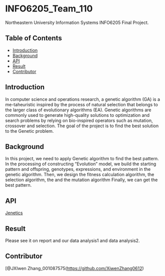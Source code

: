 # INFO6205_Team_110

Northeastern University Information Systems INFO6205 Final Project.

## Table of Contents

- [Introduction](#introduction)
- [Background](#background)
- [API](#API)
- [Result](#Result)
- [Contributor](#contributor)

## Introduction

In computer science and operations research, a genetic algorithm (GA) is a me-taheuristic inspired by the process of natural selection that belongs to the larger class of evolutionary algorithms (EA). Genetic algorithms are commonly used to generate high-quality solutions to optimization and search problems by relying on bio-inspired operators such as mutation, crossover and selection. The goal of the project is to find the best solution to the Genetic problem.

## Background

In this project, we need to apply Genetic algorithm to find the best pattern.
In the processing of constructing “Evolution” model, we build the starting pattern and offspring, genotypes, expressions, and environment in the genetic algorithm. Then, we design the fitness calculation algorithm, the selection algorithm, the and the mutation algorithm Finally, we can get the best pattern.

## API

[Jenetics](http://jenetics.io/)

## Result

Please see it on report and our data analysis1 and data analysis2.


## Contributor

[@JXIwen Zhang_001087575(https://github.com/XiwenZhang0612)

